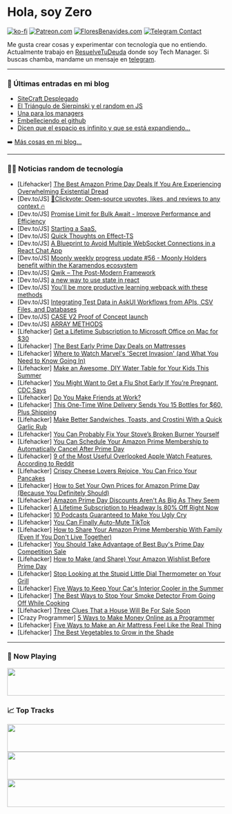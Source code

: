 # Hola, soy Zero

[![ko-fi](https://ko-fi.com/img/githubbutton_sm.svg)](https://ko-fi.com/J3J4N0LUK)
[![Patreon.com](https://img.shields.io/endpoint.svg?url=https%3A%2F%2Fshieldsio-patreon.vercel.app%2Fapi%3Fusername%3Dzerodragon%26type%3Dpatrons&style=for-the-badge)](https://patreon.com/zerodragon)
[![FloresBenavides.com](https://img.shields.io/website?down_message=oops&label=MiBlog&style=for-the-badge&up_message=online&url=https%3A%2F%2Ffloresbenavides.com)](https://floresbenavides.com)
[![Telegram Contact](https://img.shields.io/badge/escr%C3%ADbeme-ZeroDragon-%2326A5E4?style=for-the-badge&logo=telegram)](https://t.me/zerodragon)

Me gusta crear cosas y experimentar con tecnología que no entiendo.
Actualmente trabajo en [ResuelveTuDeuda](http://github.com/resuelve) donde soy Tech Manager.
Si buscas chamba, mandame un mensaje en [telegram](https://t.me/zerodragon).

---

### 📕 Últimas entradas en mi blog
<!-- BLOG-POST-LIST:START -->
- [SiteCraft Desplegado](https://floresbenavides.com/sitecraft-desplegado/)
- [El Triángulo de Sierpinski y el random en JS](https://floresbenavides.com/el-triangulo-de-sierpinski-y-el-random-en-js/)
- [Una para los managers](https://floresbenavides.com/una-para-los-managers/)
- [Embelleciendo el github](https://floresbenavides.com/embelleciendo-el-github/)
- [Dicen que el espacio es infinito y que se está expandiendo…](https://floresbenavides.com/dicen-que-el-espacio-es-infinito-y-que-se-esta-expandiendo/)
<!-- BLOG-POST-LIST:END -->

➡️ [Más cosas en mi blog...](https://floresbenavides.com)

---

### 👨‍💻 Noticias random de tecnología
<!-- TECH-POSTS:START -->
- [Lifehacker] [The Best Amazon Prime Day Deals If You Are Experiencing Overwhelming Existential Dread](https://lifehacker.com/the-best-amazon-prime-day-deals-if-you-are-experiencing-1850616974)
- [Dev.to/JS] [🫰Clickvote: Open-source upvotes, likes, and reviews to any context 🔥](https://dev.to/github20k/clickvote-open-source-upvotes-likes-and-reviews-to-any-context-3ef9)
- [Dev.to/JS] [Promise Limit for Bulk Await - Improve Performance and Efficiency](https://dev.to/aurangzaibramzan/promise-limit-for-bulk-await-improve-performance-and-efficiency-28f5)
- [Dev.to/JS] [Starting a SaaS.](https://dev.to/redbeardjunior/starting-a-saas-1abn)
- [Dev.to/JS] [Quick Thoughts on Effect-TS](https://dev.to/jesterxl/quick-thoughts-on-effect-ts-148l)
- [Dev.to/JS] [A Blueprint to Avoid Multiple WebSocket Connections in a React Chat App](https://dev.to/abihasna/a-blueprint-to-avoid-multiple-websocket-connections-in-a-react-chat-app-2g40)
- [Dev.to/JS] [Moonly weekly progress update #56 - Moonly Holders benefit within the Karamendos ecosystem](https://dev.to/moonly/moonly-weekly-progress-update-56-moonly-holders-benefit-within-the-karamendos-ecosystem-2plj)
- [Dev.to/JS] [Qwik – The Post-Modern Framework](https://dev.to/this-is-learning/qwik-the-post-modern-framework-3c5o)
- [Dev.to/JS] [a new way to use state in react](https://dev.to/lovetingyuan/a-new-way-to-use-state-in-react-14fe)
- [Dev.to/JS] [You&#39;ll be more productive learning webpack with these methods](https://dev.to/limingcan562/youll-be-more-productive-learning-webpack-with-these-methods-469p)
- [Dev.to/JS] [Integrating Test Data in AskUI Workflows from APIs, CSV Files, and Databases](https://dev.to/johannesdienst/integrating-test-data-in-askui-workflows-from-apis-csv-files-and-databases-5f8)
- [Dev.to/JS] [CASE V2 Proof of Concept launch](https://dev.to/casejs/case-v2-proof-of-concept-launch-1dn9)
- [Dev.to/JS] [ARRAY METHODS](https://dev.to/ileolami/array-methods-5b28)
- [Lifehacker] [Get a Lifetime Subscription to Microsoft Office on Mac for $30](https://lifehacker.com/get-a-lifetime-subscription-to-microsoft-office-on-mac-1850589595)
- [Lifehacker] [The Best Early Prime Day Deals on Mattresses](https://lifehacker.com/best-early-prime-day-deals-on-mattresses-1850608114)
- [Lifehacker] [Where to Watch Marvel&#39;s &#39;Secret Invasion&#39; &lpar;and What You Need to Know Going In&rpar;](https://lifehacker.com/where-to-watch-marvels-secret-invasion-and-what-you-ne-1850615977)
- [Lifehacker] [Make an Awesome, DIY Water Table for Your Kids This Summer](https://lifehacker.com/make-an-awesome-diy-water-table-for-your-kids-this-sum-1850613449)
- [Lifehacker] [You Might Want to Get a Flu Shot Early If You’re Pregnant, CDC Says](https://lifehacker.com/you-might-want-to-get-a-flu-shot-early-if-you-re-pregna-1850623507)
- [Lifehacker] [Do You Make Friends at Work?](https://lifehacker.com/do-you-make-friends-at-work-1850595848)
- [Lifehacker] [This One-Time Wine Delivery Sends You 15 Bottles for $60, Plus Shipping](https://lifehacker.com/this-one-time-wine-delivery-sends-you-15-bottles-for-6-1850612302)
- [Lifehacker] [Make Better Sandwiches, Toasts, and Crostini With a Quick Garlic Rub](https://lifehacker.com/make-better-sandwiches-toasts-and-crostini-with-a-qui-1850622342)
- [Lifehacker] [You Can Probably Fix Your Stove’s Broken Burner Yourself](https://lifehacker.com/you-can-probably-fix-your-stove-s-broken-burner-yoursel-1850621869)
- [Lifehacker] [You Can Schedule Your Amazon Prime Membership to Automatically Cancel After Prime Day](https://lifehacker.com/you-can-schedule-your-amazon-prime-membership-to-automa-1850619291)
- [Lifehacker] [9 of the Most Useful Overlooked Apple Watch Features, According to Reddit](https://lifehacker.com/9-of-the-most-useful-overlooked-apple-watch-features-a-1850621005)
- [Lifehacker] [Crispy Cheese Lovers Rejoice, You Can Frico Your Pancakes](https://lifehacker.com/crispy-cheese-lovers-rejoice-you-can-frico-your-pancak-1850621284)
- [Lifehacker] [How to Set Your Own Prices for Amazon Prime Day &lpar;Because You Definitely Should&rpar;](https://lifehacker.com/how-to-set-your-own-prices-for-amazon-prime-day-and-wh-1849158967)
- [Lifehacker] [Amazon Prime Day Discounts Aren&#39;t As Big As They Seem](https://lifehacker.com/amazon-prime-day-discounts-arent-as-big-as-they-seem-1849158394)
- [Lifehacker] [A Lifetime Subscription to Headway Is 80% Off Right Now](https://lifehacker.com/a-lifetime-subscription-to-headway-is-80-off-right-now-1850589582)
- [Lifehacker] [10 Podcasts Guaranteed to Make You Ugly Cry](https://lifehacker.com/10-podcasts-guaranteed-to-make-you-ugly-cry-1850618717)
- [Lifehacker] [You Can Finally Auto-Mute TikTok](https://lifehacker.com/you-can-finally-auto-mute-tiktok-1850620780)
- [Lifehacker] [How to Share Your Amazon Prime Membership With Family &lpar;Even If You Don&#39;t Live Together&rpar;](https://lifehacker.com/how-to-share-your-amazon-prime-membership-with-family-1850619029)
- [Lifehacker] [You Should Take Advantage of Best Buy&#39;s Prime Day Competition Sale](https://lifehacker.com/you-should-take-advantage-of-best-buys-prime-day-compet-1850617105)
- [Lifehacker] [How to Make &lpar;and Share&rpar; Your Amazon Wishlist Before Prime Day](https://lifehacker.com/how-to-make-and-share-your-amazon-wishlist-before-pri-1850620369)
- [Lifehacker] [Stop Looking at the Stupid Little Dial Thermometer on Your Grill](https://lifehacker.com/stop-looking-at-the-stupid-little-dial-thermometer-on-y-1850616770)
- [Lifehacker] [Five Ways to Keep Your Car&#39;s Interior Cooler in the Summer](https://lifehacker.com/five-ways-to-keep-your-cars-interior-cooler-in-the-summ-1850619152)
- [Lifehacker] [The Best Ways to Stop Your Smoke Detector From Going Off While Cooking](https://lifehacker.com/the-best-ways-to-stop-your-smoke-detector-from-going-of-1850619154)
- [Lifehacker] [Three Clues That a House Will Be For Sale Soon](https://lifehacker.com/three-clues-that-a-house-will-be-for-sale-soon-1850619169)
- [Crazy Programmer] [5 Ways to Make Money Online as a Programmer](https://www.thecrazyprogrammer.com/2023/07/make-money-online-as-a-programmer.html)
- [Lifehacker] [Five Ways to Make an Air Mattress Feel Like the Real Thing](https://lifehacker.com/five-ways-to-make-an-air-mattress-feel-like-the-real-th-1850617371)
- [Lifehacker] [The Best Vegetables to Grow in the Shade](https://lifehacker.com/the-best-vegetables-to-grow-in-the-shade-1850617379)<!-- TECH-POSTS:END -->

---

### 🎵 Now Playing
<a href="https://spotify-now-playing-dun.vercel.app/now-playing?open"><img src="https://spotify-now-playing-dun.vercel.app/now-playing" width="540" height="64"></a>

### 📈 Top Tracks
<a href="https://spotify-now-playing-dun.vercel.app/top-tracks?i=1&open"><img src="https://spotify-now-playing-dun.vercel.app/top-tracks?i=1" width="540" height="64"></a>
<a href="https://spotify-now-playing-dun.vercel.app/top-tracks?i=2&open"><img src="https://spotify-now-playing-dun.vercel.app/top-tracks?i=2" width="540" height="64"></a>
<a href="https://spotify-now-playing-dun.vercel.app/top-tracks?i=3&open"><img src="https://spotify-now-playing-dun.vercel.app/top-tracks?i=3" width="540" height="64"></a>
